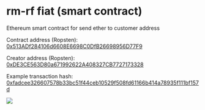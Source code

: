 # rm-rf fiat (smart contract)

Ethereum smart contract for send ether to customer address

Contract address (Ropsten): [0x513ADf284106d6608E6698C0DfB26698956D77F9](https://ropsten.etherscan.io/address/0x513adf284106d6608e6698c0dfb26698956d77f9)

Creator address (Ropsten): [0xDE3CE563D80a671992622A408327CB7727173328](https://ropsten.etherscan.io/address/0xde3ce563d80a671992622a408327cb7727173328)

Example transaction hash: [0xfadcee326607578b33bc51f44ceb10529f508fd61166b414a78935f111bf157d](https://ropsten.etherscan.io/tx/0xfadcee326607578b33bc51f44ceb10529f508fd61166b414a78935f111bf157d)

<img src="https://cdn-images-1.medium.com/max/500/1*Wd4iif2NDQTgcGPFiYKF_w.png">

